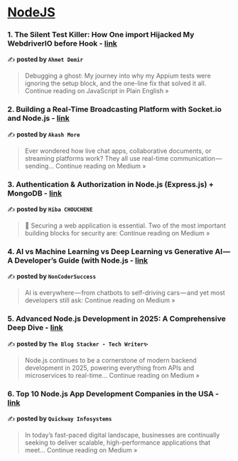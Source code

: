 
<h1><a href=https://medium.com/tag/nodejs/recommended target="_blank" rel="noopener noreferrer">NodeJS</a></h1>
<h3>1. The Silent Test Killer: How One import Hijacked My WebdriverIO before Hook - <a href="https://javascript.plainenglish.io/the-silent-test-killer-how-one-import-hijacked-my-webdriverio-before-hook-d88f3e328348?source=rss------nodejs-5" target="_blank" rel="noopener noreferrer">link</a></h3>

✍️ **posted by `Ahmet Demir`**

<blockquote>Debugging a ghost: My journey into why my Appium tests were ignoring the setup block, and the one-line fix that solved it all.
Continue reading on JavaScript in Plain English »</blockquote>

<h3>2. Building a Real-Time Broadcasting Platform with Socket.io and Node.js - <a href="https://medium.com/@akashmore83386/building-a-real-time-broadcasting-platform-with-socket-io-and-node-js-93b93af73f4d?source=rss------nodejs-5" target="_blank" rel="noopener noreferrer">link</a></h3>

✍️ **posted by `Akash More`**

<blockquote>Ever wondered how live chat apps, collaborative documents, or streaming platforms work? They all use real-time communication — sending…
Continue reading on Medium »</blockquote>

<h3>3. Authentication & Authorization in Node.js (Express.js) + MongoDB - <a href="https://medium.com/@hibachouchene128/authentication-authorization-in-node-js-express-js-mongodb-b0d9a64a2875?source=rss------nodejs-5" target="_blank" rel="noopener noreferrer">link</a></h3>

✍️ **posted by `Hiba CHOUCHENE`**

<blockquote>🔐 Securing a web application is essential. Two of the most important building blocks for security are:
Continue reading on Medium »</blockquote>

<h3>4. AI vs Machine Learning vs Deep Learning vs Generative AI — A Developer’s Guide (with Node.js - <a href="https://noncodersuccess.medium.com/ai-vs-machine-learning-vs-deep-learning-vs-generative-ai-a-developers-guide-with-node-js-159e9ea9460f?source=rss------nodejs-5" target="_blank" rel="noopener noreferrer">link</a></h3>

✍️ **posted by `NonCoderSuccess`**

<blockquote>AI is everywhere — from chatbots to self-driving cars — and yet most developers still ask:
Continue reading on Medium »</blockquote>

<h3>5.  Advanced Node.js Development in 2025: A Comprehensive Deep Dive - <a href="https://medium.com/@TheblogStacker/advanced-node-js-development-in-2025-a-comprehensive-deep-dive-8753384714f9?source=rss------nodejs-5" target="_blank" rel="noopener noreferrer">link</a></h3>

✍️ **posted by `The Blog Stacker - Tech Writer✨`**

<blockquote>Node.js continues to be a cornerstone of modern backend development in 2025, powering everything from APIs and microservices to real-time…
Continue reading on Medium »</blockquote>

<h3>6. Top 10 Node.js App Development Companies in the USA - <a href="https://medium.com/@Quickway_Infosystems/top-10-node-js-app-development-companies-in-the-usa-fc149bce12af?source=rss------nodejs-5" target="_blank" rel="noopener noreferrer">link</a></h3>

✍️ **posted by `Quickway Infosystems`**

<blockquote>In today’s fast-paced digital landscape, businesses are continually seeking to deliver scalable, high-performance applications that meet…
Continue reading on Medium »</blockquote>

